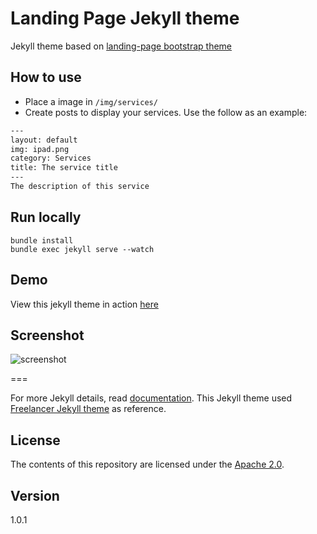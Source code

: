 # Landing Page Jekyll theme

Jekyll theme based on [landing-page bootstrap theme](http://startbootstrap.com/templates/landing-page/)

## How to use

- Place a image in `/img/services/`
- Create posts to display your services. Use the follow as an example:

```txt
---
layout: default
img: ipad.png
category: Services
title: The service title
---
The description of this service
```

## Run locally

```
bundle install
bundle exec jekyll serve --watch
```

## Demo

View this jekyll theme in action [here](https://swcool.github.io/landing-page-theme)

## Screenshot

![screenshot](https://raw.githubusercontent.com/swcool/landing-page-theme/master/img/screenshot.png)

===

For more Jekyll details, read [documentation](http://jekyllrb.com/).
This Jekyll theme used [Freelancer Jekyll theme](https://github.com/jeromelachaud/freelancer-theme/) as reference.

## License

The contents of this repository are licensed under the [Apache
2.0](http://www.apache.org/licenses/LICENSE-2.0.html).

## Version

1.0.1
